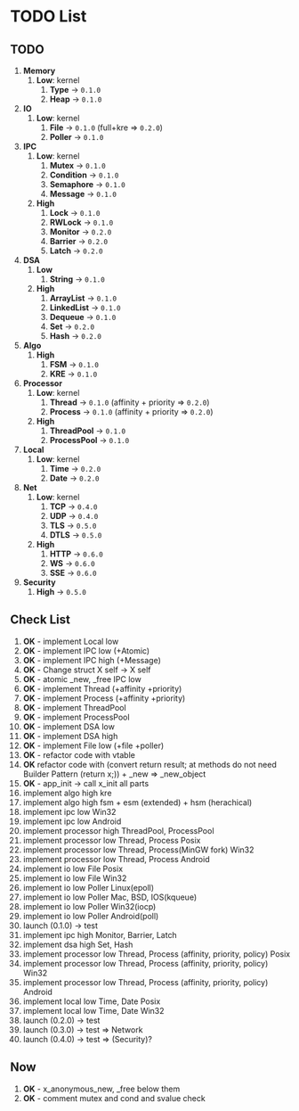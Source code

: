 # TODO List

## TODO

1. __Memory__
    1. __Low__: kernel
        1. __Type__ -> `0.1.0`
        2. __Heap__ -> `0.1.0`
2. __IO__
    1. __Low__: kernel
        1. __File__ -> `0.1.0` (full+kre => `0.2.0`)
        2. __Poller__ -> `0.1.0`
3. __IPC__
    1. __Low__: kernel
        1. __Mutex__ -> `0.1.0`
        2. __Condition__ -> `0.1.0`
        3. __Semaphore__ -> `0.1.0`
        4. __Message__ -> `0.1.0`
    2. __High__
        1. __Lock__ -> `0.1.0`
        2. __RWLock__ -> `0.1.0`
        3. __Monitor__ -> `0.2.0`
        4. __Barrier__ -> `0.2.0`
        5. __Latch__ -> `0.2.0`
4. __DSA__
    1. __Low__
        1. __String__ -> `0.1.0`
    2. __High__
        1. __ArrayList__ -> `0.1.0`
        2. __LinkedList__ -> `0.1.0`
        3. __Dequeue__ -> `0.1.0`
        4. __Set__ -> `0.2.0`
        5. __Hash__ -> `0.2.0`
5. __Algo__
    1. __High__
        1. __FSM__ -> `0.1.0`
        2. __KRE__ -> `0.1.0`
6. __Processor__
    1. __Low__: kernel
        1. __Thread__ -> `0.1.0` (affinity + priority => `0.2.0`)
        2. __Process__ -> `0.1.0` (affinity + priority => `0.2.0`)
    2. __High__
        1. __ThreadPool__ -> `0.1.0`
        2. __ProcessPool__ -> `0.1.0`
7. __Local__
    1. __Low__: kernel
        1. __Time__ -> `0.2.0`
        2. __Date__ -> `0.2.0`
8. __Net__
    1. __Low__: kernel
        1. __TCP__ -> `0.4.0`
        2. __UDP__ -> `0.4.0`
        3. __TLS__ -> `0.5.0`
        4. __DTLS__ -> `0.5.0`
    2. __High__
        1. __HTTP__ -> `0.6.0`
        2. __WS__ -> `0.6.0`
        3. __SSE__ -> `0.6.0`
9. __Security__
    1. __High__ -> `0.5.0`

## Check List

1. __OK__ - implement Local low
2. __OK__ - implement IPC low (+Atomic)
3. __OK__ - implement IPC high (+Message)
4. __OK__ - Change struct X self -> X self
5. __OK__ - atomic _new, _free IPC low
6. __OK__ - implement Thread (+affinity +priority)
7. __OK__ - implement Process (+affinity +priority)
8. __OK__ - implement ThreadPool
9. __OK__ - implement ProcessPool
10. __OK__ - implement DSA low
11. __OK__ - implement DSA high
12. __OK__ - implement File low (+file +poller)
13. __OK__ - refactor code with vtable
14. __OK__ refactor code with (convert return result; at methods do not need Builder Pattern (return x;)) + _new => _new_object
15. __OK__ - app_init -> call x_init all parts
16. implement algo high kre
17. implement algo high fsm + esm (extended) + hsm (herachical)
18. implement ipc low Win32
19. implement ipc low Android
20. implement processor high ThreadPool, ProcessPool
21. implement processor low Thread, Process Posix
22. implement processor low Thread, Process(MinGW fork) Win32
23. implement processor low Thread, Process Android
24. implement io low File Posix
25. implement io low File Win32
26. implement io low Poller Linux(epoll)
27. implement io low Poller Mac, BSD, IOS(kqueue)
28. implement io low Poller Win32(iocp)
29. implement io low Poller Android(poll)
30. launch (0.1.0) -> test
31. implement ipc high Monitor, Barrier, Latch
32. implement dsa high Set, Hash
33. implement processor low Thread, Process (affinity, priority, policy) Posix
34. implement processor low Thread, Process (affinity, priority, policy) Win32
35. implement processor low Thread, Process (affinity, priority, policy) Android
36. implement local low Time, Date Posix
37. implement local low Time, Date Win32
38. launch (0.2.0) -> test
39. launch (0.3.0) -> test => Network
40. launch (0.4.0) -> test => (Security)?

## Now

1. __OK__ - x_anonymous_new, _free below them
2. __OK__ - comment mutex and cond and svalue check